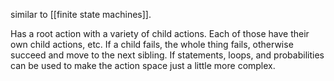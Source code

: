 similar to [[finite state machines]].

Has a root action with a variety of child actions. Each of those have their own child actions, etc. If a child fails, the whole thing fails, otherwise succeed and move to the next sibling. If statements, loops, and probabilities can be used to make the action space just a little more complex.
